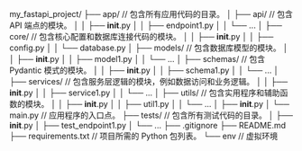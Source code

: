 my_fastapi_project/
├── app/ // 包含所有应用代码的目录。
│ ├── api/ // 包含 API 端点的模块。
│ │ ├── **init**.py
│ │ ├── endpoint1.py
│ │ └── ...
│ ├── core/ // 包含核心配置和数据库连接代码的模块。
│ │ ├── **init**.py
│ │ ├── config.py
│ │ └── database.py
│ ├── models/ // 包含数据库模型的模块。
│ │ ├── **init**.py
│ │ ├── model1.py
│ │ └── ...
│ ├── schemas/ // 包含 Pydantic 模式的模块。
│ │ ├── **init**.py
│ │ ├── schema1.py
│ │ └── ...
│ ├── services/ // 包含服务层逻辑的模块，例如数据访问和业务逻辑。
│ │ ├── **init**.py
│ │ ├── service1.py
│ │ └── ...
│ ├── utils/ // 包含实用程序和辅助函数的模块。
│ │ ├── **init**.py
│ │ ├── util1.py
│ │ └── ...
│ ├── **init**.py
│ └── main.py // 应用程序的入口点。
├── tests/ // 包含所有测试代码的目录。
│ ├── **init**.py
│ ├── test_endpoint1.py
│ └── ...
├── .gitignore
├── README.md
├── requirements.txt // 项目所需的 Python 包列表。
└── env // 虚拟环境

